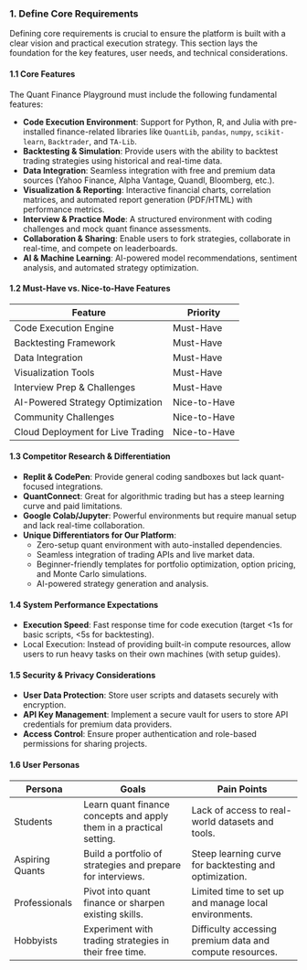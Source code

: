 ### **1. Define Core Requirements**

Defining core requirements is crucial to ensure the platform is built with a clear vision and practical execution strategy. This section lays the foundation for the key features, user needs, and technical considerations.

#### **1.1 Core Features**
The Quant Finance Playground must include the following fundamental features:
- **Code Execution Environment**: Support for Python, R, and Julia with pre-installed finance-related libraries like `QuantLib`, `pandas`, `numpy`, `scikit-learn`, `Backtrader`, and `TA-Lib`.
- **Backtesting & Simulation**: Provide users with the ability to backtest trading strategies using historical and real-time data.
- **Data Integration**: Seamless integration with free and premium data sources (Yahoo Finance, Alpha Vantage, Quandl, Bloomberg, etc.).
- **Visualization & Reporting**: Interactive financial charts, correlation matrices, and automated report generation (PDF/HTML) with performance metrics.
- **Interview & Practice Mode**: A structured environment with coding challenges and mock quant finance assessments.
- **Collaboration & Sharing**: Enable users to fork strategies, collaborate in real-time, and compete on leaderboards.
- **AI & Machine Learning**: AI-powered model recommendations, sentiment analysis, and automated strategy optimization.

#### **1.2 Must-Have vs. Nice-to-Have Features**
| Feature                  | Priority |
|--------------------------|----------|
| Code Execution Engine   | Must-Have |
| Backtesting Framework   | Must-Have |
| Data Integration        | Must-Have |
| Visualization Tools     | Must-Have |
| Interview Prep & Challenges | Must-Have |
| AI-Powered Strategy Optimization | Nice-to-Have |
| Community Challenges    | Nice-to-Have |
| Cloud Deployment for Live Trading | Nice-to-Have |

#### **1.3 Competitor Research & Differentiation**
- **Replit & CodePen**: Provide general coding sandboxes but lack quant-focused integrations.
- **QuantConnect**: Great for algorithmic trading but has a steep learning curve and paid limitations.
- **Google Colab/Jupyter**: Powerful environments but require manual setup and lack real-time collaboration.
- **Unique Differentiators for Our Platform**:
  - Zero-setup quant environment with auto-installed dependencies.
  - Seamless integration of trading APIs and live market data.
  - Beginner-friendly templates for portfolio optimization, option pricing, and Monte Carlo simulations.
  - AI-powered strategy generation and analysis.

#### **1.4 System Performance Expectations**
- **Execution Speed**: Fast response time for code execution (target <1s for basic scripts, <5s for backtesting).
- Local Execution: Instead of providing built-in compute resources, allow users to run heavy tasks on their own machines (with setup guides).
<!---
- **Resource Consumption**: Efficient use of cloud infrastructure to handle concurrent executions without unnecessary costs. (NO FUNDING FOR NOW)
- Deferred GPU Support: GPU-based tasks (Monte Carlo, ML) will be delayed until a revenue model supports cloud costs. (NO FUNDING FOR NOW)
- **Scalability**: Ability to scale compute resources dynamically based on user demand. (NO FUNDING FOR NOW)
-->

#### **1.5 Security & Privacy Considerations**
- **User Data Protection**: Store user scripts and datasets securely with encryption.
- **API Key Management**: Implement a secure vault for users to store API credentials for premium data providers.
- **Access Control**: Ensure proper authentication and role-based permissions for sharing projects.

#### **1.6 User Personas**
Persona	|Goals   |Pain Points|
|-------|--------|-------------|
Students	| Learn quant finance concepts and apply them in a practical setting.	| Lack of access to real-world datasets and tools.
Aspiring Quants	| Build a portfolio of strategies and prepare for interviews.	| Steep learning curve for backtesting and optimization.
Professionals	| Pivot into quant finance or sharpen existing skills.	| Limited time to set up and manage local environments.
Hobbyists	| Experiment with trading strategies in their free time.	| Difficulty accessing premium data and compute resources.